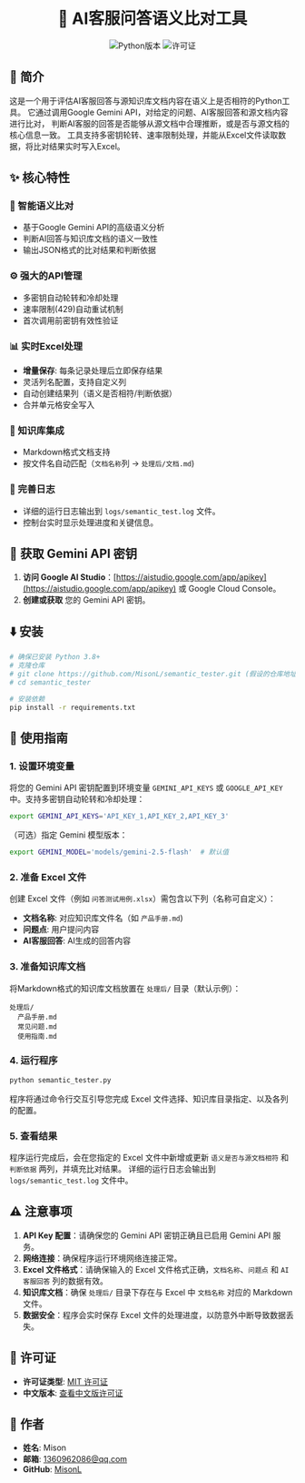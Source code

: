 <div align="center">
<h1>🚀 AI客服问答语义比对工具</h1>
</div>
<div align="center">
<img src="https://img.shields.io/badge/Python-3.8+-blue?logo=python" alt="Python版本"> <img src="https://img.shields.io/badge/License-MIT-green" alt="许可证">
</div>

## 📖 简介
这是一个用于评估AI客服回答与源知识库文档内容在语义上是否相符的Python工具。
它通过调用Google Gemini API，对给定的问题、AI客服回答和源文档内容进行比对，
判断AI客服的回答是否能够从源文档中合理推断，或是否与源文档的核心信息一致。
工具支持多密钥轮转、速率限制处理，并能从Excel文件读取数据，将比对结果实时写入Excel。

## ✨ 核心特性
### 🧠 智能语义比对
- 基于Google Gemini API的高级语义分析
- 判断AI回答与知识库文档的语义一致性
- 输出JSON格式的比对结果和判断依据

### ⚙️ 强大的API管理
- 多密钥自动轮转和冷却处理
- 速率限制(429)自动重试机制
- 首次调用前密钥有效性验证

### 📊 实时Excel处理
- **增量保存**: 每条记录处理后立即保存结果
- 灵活列名配置，支持自定义列
- 自动创建结果列（语义是否相符/判断依据）
- 合并单元格安全写入

### 📂 知识库集成
- Markdown格式文档支持
- 按文件名自动匹配（`文档名称`列 → `处理后/文档.md`)

### 📝 完善日志
-   详细的运行日志输出到 `logs/semantic_test.log` 文件。
-   控制台实时显示处理进度和关键信息。

## 🔑 获取 Gemini API 密钥
1.  **访问 Google AI Studio**：[https://aistudio.google.com/app/apikey](https://aistudio.google.com/app/apikey) 或 Google Cloud Console。
2.  **创建或获取** 您的 Gemini API 密钥。

## ⬇️ 安装
```bash
# 确保已安装 Python 3.8+
# 克隆仓库
# git clone https://github.com/MisonL/semantic_tester.git (假设的仓库地址)
# cd semantic_tester

# 安装依赖
pip install -r requirements.txt
```

## 🚦 使用指南
### 1. 设置环境变量
将您的 Gemini API 密钥配置到环境变量 `GEMINI_API_KEYS` 或 `GOOGLE_API_KEY` 中。支持多密钥自动轮转和冷却处理：
```bash
export GEMINI_API_KEYS='API_KEY_1,API_KEY_2,API_KEY_3'
```
（可选）指定 Gemini 模型版本：
```bash
export GEMINI_MODEL='models/gemini-2.5-flash'  # 默认值
```

### 2. 准备 Excel 文件
创建 Excel 文件（例如 `问答测试用例.xlsx`）需包含以下列（名称可自定义）：
- **文档名称**: 对应知识库文件名（如 `产品手册.md`)
- **问题点**: 用户提问内容
- **AI客服回答**: AI生成的回答内容

### 3. 准备知识库文档
将Markdown格式的知识库文档放置在 `处理后/` 目录（默认示例）：
```
处理后/
  产品手册.md
  常见问题.md
  使用指南.md
```

### 4. 运行程序
```bash
python semantic_tester.py
```
程序将通过命令行交互引导您完成 Excel 文件选择、知识库目录指定、以及各列的配置。

### 5. 查看结果
程序运行完成后，会在您指定的 Excel 文件中新增或更新 `语义是否与源文档相符` 和 `判断依据` 两列，并填充比对结果。
详细的运行日志会输出到 `logs/semantic_test.log` 文件中。

## ⚠️ 注意事项
1.  **API Key 配置**：请确保您的 Gemini API 密钥正确且已启用 Gemini API 服务。
2.  **网络连接**：确保程序运行环境网络连接正常。
3.  **Excel 文件格式**：请确保输入的 Excel 文件格式正确，`文档名称`、`问题点` 和 `AI客服回答` 列的数据有效。
4.  **知识库文档**：确保 `处理后/` 目录下存在与 Excel 中 `文档名称` 对应的 Markdown 文件。
5.  **数据安全**：程序会实时保存 Excel 文件的处理进度，以防意外中断导致数据丢失。

## 📜 许可证
-   **许可证类型**: [MIT 许可证](LICENSE)
-   **中文版本**: [查看中文版许可证](LICENSE-CN)

## 👤 作者
-   **姓名**: Mison
-   **邮箱**: 1360962086@qq.com
-   **GitHub**: [MisonL](https://github.com/MisonL)
